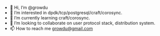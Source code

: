 - 👋 Hi, I’m @growdu
- 👀 I’m interested in dpdk/tcp/postgresql/craft/corosync.
- 🌱 I’m currently learning craft/corosync.
- 💞️ I’m looking to collaborate on user protocol stack, distribution system.
- 📫 How to reach me growdu@gmail.com

<!---
growdu/growdu is a ✨ special ✨ repository because its `README.md` (this file) appears on your GitHub profile.
You can click the Preview link to take a look at your changes.
--->
